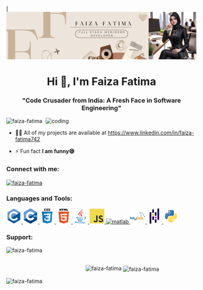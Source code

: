 [![FAIZA FATIMA3.png)](https://github.com/faiza-fatima/faiza-fatima/blob/main/FAIZA%20FATIMA%20(3).png)



<h1 align="center">Hi 👋, I'm Faiza Fatima</h1>
<h3 align="center">"Code Crusader from India: A Fresh Face in Software Engineering"</h3>

<img align="right" alt="coding" width="400" src="https://github.com/faiza-fatima/faiza-fatima/assets/159861980/95edad64-8a6d-4cba-9d2f-d5b82f98a309">

<p align="left"> <img src="https://komarev.com/ghpvc/?username=faiza-fatima&label=Profile%20views&color=0e75b6&style=flat" alt="faiza-fatima" /> </p>

- 👨‍💻 All of my projects are available at https://www.linkedin.com/in/faiza-fatima742

- ⚡ Fun fact **I am funny😅**
<h3 align="left">Connect with me:</h3>
<p align="left">
<a href="https://linkedin.com/in/faiza fatima" target="blank"><img align="center" src="https://raw.githubusercontent.com/rahuldjain/github-profile-readme-generator/master/src/images/icons/Social/linked-in-alt.svg" alt="faiza-fatima" height="30" width="40" /></a>
</p>
<h3 align="left">Languages and Tools:</h3>

<p align="left"> <a href="https://www.cprogramming.com/" target="_blank" rel="noreferrer"> <img src="https://raw.githubusercontent.com/devicons/devicon/master/icons/c/c-original.svg" alt="c" width="40" height="40"/> </a> <a href="https://www.w3schools.com/cpp/" target="_blank" rel="noreferrer"> <img src="https://raw.githubusercontent.com/devicons/devicon/master/icons/cplusplus/cplusplus-original.svg" alt="cplusplus" width="40" height="40"/> </a> <a href="https://www.w3schools.com/css/" target="_blank" rel="noreferrer"> <img src="https://raw.githubusercontent.com/devicons/devicon/master/icons/css3/css3-original-wordmark.svg" alt="css3" width="40" height="40"/> </a> <a href="https://www.w3.org/html/" target="_blank" rel="noreferrer"> <img src="https://raw.githubusercontent.com/devicons/devicon/master/icons/html5/html5-original-wordmark.svg" alt="html5" width="40" height="40"/> </a> <a href="https://www.java.com" target="_blank" rel="noreferrer"> <img src="https://raw.githubusercontent.com/devicons/devicon/master/icons/java/java-original.svg" alt="java" width="40" height="40"/> </a> <a href="https://developer.mozilla.org/en-US/docs/Web/JavaScript" target="_blank" rel="noreferrer"> <img src="https://raw.githubusercontent.com/devicons/devicon/master/icons/javascript/javascript-original.svg" alt="javascript" width="40" height="40"/> </a> <a href="https://www.mathworks.com/" target="_blank" rel="noreferrer"> <img src="https://upload.wikimedia.org/wikipedia/commons/2/21/Matlab_Logo.png" alt="matlab" width="40" height="40"/> </a> <a href="https://www.mysql.com/" target="_blank" rel="noreferrer"> <img src="https://raw.githubusercontent.com/devicons/devicon/master/icons/mysql/mysql-original-wordmark.svg" alt="mysql" width="40" height="40"/> </a> <a href="https://pandas.pydata.org/" target="_blank" rel="noreferrer"> <img src="https://raw.githubusercontent.com/devicons/devicon/2ae2a900d2f041da66e950e4d48052658d850630/icons/pandas/pandas-original.svg" alt="pandas" width="40" height="40"/> </a> <a href="https://www.python.org" target="_blank" rel="noreferrer"> <img src="https://raw.githubusercontent.com/devicons/devicon/master/icons/python/python-original.svg" alt="python" width="40" height="40"/> </a> </p>
<h3 align="left">Support:</h3>
<p><a href="https://www.buymeacoffee.com/simplified"> <img align="left" src="https://cdn.buymeacoffee.com/buttons/v2/default-yellow.png" height="50" width="210" alt="faiza-fatima" /></a></p><br><br>
<p><img align="left" src="https://github-readme-stats.vercel.app/api/top-langs?username=faiza-fatima&show_icons=true&locale=en&layout=compact" alt="faiza-fatima" /></p>


<p>&nbsp;<img align="center" src="https://github-readme-stats.vercel.app/api?username=faiza-fatima&show_icons=false&locale=en" alt="faiza-fatima" /></p>
<p><img align="center" src="https://github-readme-streak-stats.herokuapp.com/?user=faiza-fatima" alt="faiza-fatima" /></p>

